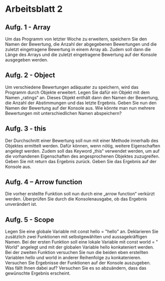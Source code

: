 # Arbeitsblatt 2

## Aufg. 1 - Array
Um das Programm von letzter Woche zu erweitern, speichern Sie den Namen der Bewertung, die Anzahl der abgegebenen Bewertungen und die zuletzt eingetragene Bewertung in einem Array ab. Zudem soll dann die Länge des Arrays und die zuletzt eingetragene Bewertung auf der Konsole ausgegeben werden.


## Aufg.  2 - Object
Um verschiedene Bewertungen adäquater zu speichern, wird das Programm durch Objekte erweitert. Legen Sie dafür ein Objekt mit dem Namen „ratings“ an. Dieses Objekt enthält dann den Namen der Bewertung, die Anzahl der Abstimmungen und das letzte Ergebnis. Geben Sie nun den Namen der Bewertung auf der Konsole aus. Wie könnte man nun mehrere Bewertungen mit unterschiedlichen Namen abspeichern?


## Aufg. 3 - this
Der Durchschnitt einer Bewertung soll nun mit einer Methode innerhalb des Objektes ermittelt werden. Dafür können, wenn nötig, weitere Eigenschaften angelegt werden. Zudem soll das Keyword „this“ verwendet werden, um auf die vorhandenen Eigenschaften des angesprochenen Objektes zuzugreifen. Geben Sie mit return das Ergebnis zurück. Geben Sie das Ergebnis auf der Konsole aus.


## Aufg. 4 – Arrow function
Die vorher erstellte Funktion soll nun durch eine „arrow function“ verkürzt werden. Überprüfen Sie durch die Konsolenausgabe, ob das Ergebnis unverändert ist.


## Aufg. 5 - Scope
Legen Sie eine globale Variable mit const hello = "hello" an. Deklarieren Sie zusätzlich zwei Funktionen mit selbstgewählten und aussagekräftigen Namen. Bei der ersten Funktion soll eine lokale Variable mit const world = " World" angelegt und mit der globalen Variable hello konkateniert werden. Bei der zweiten Funktion versuchen Sie nun die beiden eben erstellten Variablen hello und world in anderer Reihenfolge zu konkatenieren. Versuchen Sie Ergebnisse der Funktionen auf der Konsole auszugeben. Was fällt Ihnen dabei auf? Versuchen Sie es so abzuändern, dass das gewünschte Ergebnis erscheint.

